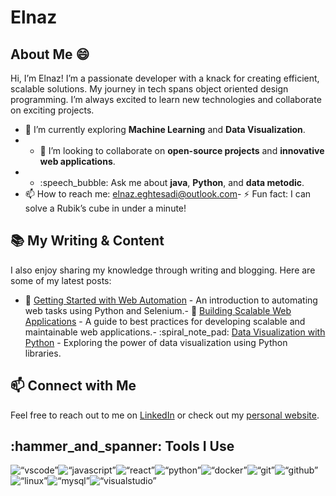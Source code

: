 ﻿# Elnaz

## About Me :smile:

Hi, I’m Elnaz! I’m a passionate developer with a knack for creating efficient, scalable solutions. My journey in tech spans object oriented design programming. I’m always excited to learn new technologies and collaborate on exciting projects.

- :seedling: I’m currently exploring **Machine Learning** and **Data Visualization**.
- - :handshake: I’m looking to collaborate on **open-source projects** and **innovative web applications**.
- - :speech_bubble: Ask me about **java**, **Python**, and **data metodic**.
- :mailbox: How to reach me: [elnaz.eghtesadi@outlook.com](elnaz.eghtesadi@outlook.com)- :zap: Fun fact: I can solve a Rubik’s cube in under a minute!

## :books: My Writing & Content

I also enjoy sharing my knowledge through writing and blogging. Here are some of my latest posts:

- :memo: [Getting Started with Web Automation](https://medium.com/@silentBob/getting-started-with-web-automation) - An introduction to automating web tasks using Python and Selenium.- :book: [Building Scalable Web Applications](https://medium.com/@silentBob/building-scalable-web-applications) - A guide to best practices for developing scalable and maintainable web applications.- :spiral_note_pad: [Data Visualization with Python](https://medium.com/@silentBob/data-visualization-with-python) - Exploring the power of data visualization using Python libraries.

## :mailbox: Connect with Me

Feel free to reach out to me on [LinkedIn](https://www.linkedin.com/in/silentBob) or check out my [personal website](https://silentbob.dev).

## :hammer_and_spanner: Tools I Use

<p align=“left”><img src=“https://cdn.jsdelivr.net/gh/devicons/devicon/icons/vscode/vscode-original.svg” alt=“vscode” width=“30" height=“30”/><img src=“https://raw.githubusercontent.com/devicons/devicon/master/icons/javascript/javascript-original.svg” alt=“javascript” width=“30" height=“30” /><img src=“https://raw.githubusercontent.com/devicons/devicon/master/icons/react/react-original-wordmark.svg” alt=“react” width=“30" height=“30” /><img src=“https://cdn.jsdelivr.net/gh/devicons/devicon/icons/python/python-original.svg” alt=“python” width=“30" height=“30”/><img src=“https://cdn.jsdelivr.net/gh/devicons/devicon/icons/docker/docker-original.svg” alt=“docker” width=“30" height=“30”/><img src=“https://cdn.jsdelivr.net/gh/devicons/devicon/icons/git/git-original.svg” alt=“git” width=“30" height=“30”/><img src=“https://cdn.jsdelivr.net/gh/devicons/devicon/icons/github/github-original-wordmark.svg” alt=“github” width=“30" height=“30”/><img src=“https://cdn.jsdelivr.net/gh/devicons/devicon/icons/linux/linux-original.svg” alt=“linux” width=“30" height=“30”/><img src=“https://cdn.jsdelivr.net/gh/devicons/devicon/icons/mysql/mysql-original-wordmark.svg” alt=“mysql” width=“30" height=“30”/><img src=“https://cdn.jsdelivr.net/gh/devicons/devicon/icons/visualstudio/visualstudio-plain.svg” alt=“visualstudio” width=“30" height=“30”/></p>
